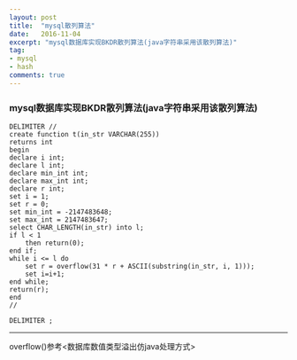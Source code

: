 ```yaml
---
layout: post
title:  "mysql散列算法"
date:   2016-11-04
excerpt: "mysql数据库实现BKDR散列算法(java字符串采用该散列算法)"
tag:
- mysql
- hash
comments: true
---
```



### mysql数据库实现BKDR散列算法(java字符串采用该散列算法)

	DELIMITER //
	create function t(in_str VARCHAR(255))
	returns int
	begin
	declare i int;
	declare l int;
	declare min_int int;
	declare max_int int;
	declare r int;
	set i = 1;
	set r = 0;
	set min_int = -2147483648;
	set max_int = 2147483647;
	select CHAR_LENGTH(in_str) into l;
	if l < 1
		then return(0);
	end if;
	while i <= l do
		set r = overflow(31 * r + ASCII(substring(in_str, i, 1)));
		set i=i+1;
	end while;
	return(r);
	end
	//

	DELIMITER ;

-----------------------------
overflow()参考<数据库数值类型溢出仿java处理方式>

